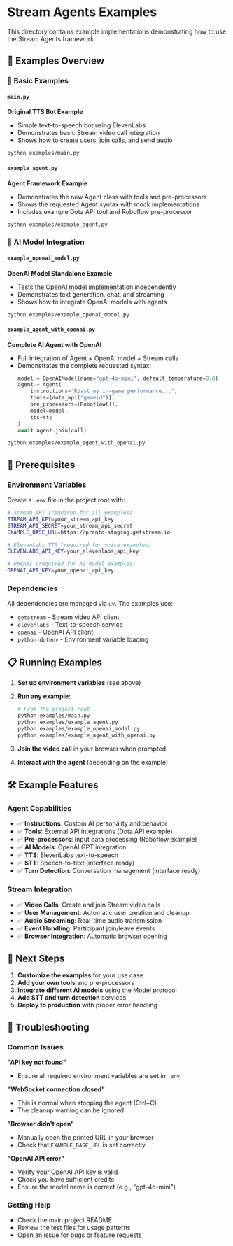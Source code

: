 # Stream Agents Examples

This directory contains example implementations demonstrating how to use the Stream Agents framework.

## 📁 Examples Overview

### 🎯 Basic Examples

#### `main.py`
**Original TTS Bot Example**
- Simple text-to-speech bot using ElevenLabs
- Demonstrates basic Stream video call integration
- Shows how to create users, join calls, and send audio

```bash
python examples/main.py
```

#### `example_agent.py`
**Agent Framework Example**
- Demonstrates the new Agent class with tools and pre-processors
- Shows the requested Agent syntax with mock implementations
- Includes example Dota API tool and Roboflow pre-processor

```bash
python examples/example_agent.py
```

### 🤖 AI Model Integration

#### `example_openai_model.py`
**OpenAI Model Standalone Example**
- Tests the OpenAI model implementation independently
- Demonstrates text generation, chat, and streaming
- Shows how to integrate OpenAI models with agents

```bash
python examples/example_openai_model.py
```

#### `example_agent_with_openai.py`
**Complete AI Agent with OpenAI**
- Full integration of Agent + OpenAI model + Stream calls
- Demonstrates the complete requested syntax:
  ```python
  model = OpenAIModel(name="gpt-4o-mini", default_temperature=0.8)
  agent = Agent(
      instructions="Roast my in-game performance...",
      tools=[dota_api("gameid")],
      pre_processors=[Roboflow()],
      model=model,
      tts=tts
  )
  await agent.join(call)
  ```

```bash
python examples/example_agent_with_openai.py
```

## 🚀 Prerequisites

### Environment Variables
Create a `.env` file in the project root with:

```bash
# Stream API (required for all examples)
STREAM_API_KEY=your_stream_api_key
STREAM_API_SECRET=your_stream_api_secret
EXAMPLE_BASE_URL=https://pronto-staging.getstream.io

# ElevenLabs TTS (required for voice examples)
ELEVENLABS_API_KEY=your_elevenlabs_api_key

# OpenAI (required for AI model examples)
OPENAI_API_KEY=your_openai_api_key
```

### Dependencies
All dependencies are managed via `uv`. The examples use:
- `getstream` - Stream video API client
- `elevenlabs` - Text-to-speech service
- `openai` - OpenAI API client
- `python-dotenv` - Environment variable loading

## 📋 Running Examples

1. **Set up environment variables** (see above)

2. **Run any example:**
   ```bash
   # From the project root
   python examples/main.py
   python examples/example_agent.py
   python examples/example_openai_model.py
   python examples/example_agent_with_openai.py
   ```

3. **Join the video call** in your browser when prompted

4. **Interact with the agent** (depending on the example)

## 🛠️ Example Features

### Agent Capabilities
- ✅ **Instructions**: Custom AI personality and behavior
- ✅ **Tools**: External API integrations (Dota API example)
- ✅ **Pre-processors**: Input data processing (Roboflow example)
- ✅ **AI Models**: OpenAI GPT integration
- ✅ **TTS**: ElevenLabs text-to-speech
- ✅ **STT**: Speech-to-text (interface ready)
- ✅ **Turn Detection**: Conversation management (interface ready)

### Stream Integration
- ✅ **Video Calls**: Create and join Stream video calls
- ✅ **User Management**: Automatic user creation and cleanup
- ✅ **Audio Streaming**: Real-time audio transmission
- ✅ **Event Handling**: Participant join/leave events
- ✅ **Browser Integration**: Automatic browser opening

## 🎯 Next Steps

1. **Customize the examples** for your use case
2. **Add your own tools** and pre-processors
3. **Integrate different AI models** using the Model protocol
4. **Add STT and turn detection** services
5. **Deploy to production** with proper error handling

## 🐛 Troubleshooting

### Common Issues

**"API key not found"**
- Ensure all required environment variables are set in `.env`

**"WebSocket connection closed"**
- This is normal when stopping the agent (Ctrl+C)
- The cleanup warning can be ignored

**"Browser didn't open"**
- Manually open the printed URL in your browser
- Check that `EXAMPLE_BASE_URL` is set correctly

**"OpenAI API error"**
- Verify your OpenAI API key is valid
- Check you have sufficient credits
- Ensure the model name is correct (e.g., "gpt-4o-mini")

### Getting Help

- Check the main project README
- Review the test files for usage patterns
- Open an issue for bugs or feature requests
